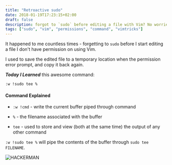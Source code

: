 ```yaml
---
title: "Retroactive sudo"
date: 2018-01-19T17:23:15+02:00
draft: false
description: forgot to `sudo` before editing a file with Vim? No worries
tags: ["sudo", "vim", "permissions", "command", "vimtricks"]
---
```


It happened to me countless times - forgetting to `sudo` before I start editing a file I don't have
permission on using Vim.

I used to save the edited file to a temporary location when the permission error prompt, and copy it back again.

**_Today I Learned_** this awesome command:

```
:w !sudo tee %
```

#### Command Explained
* `:w !cmd` - write the current buffer piped through command

* `%`       - the filename associated with the buffer

* `tee`     - used to store and view (both at the same time) the output of any other command

`:w !sudo tee %` will pipe the contents of the buffer through `sudo tee FILENAME`.

![HACKERMAN](/images/sudo.png)
